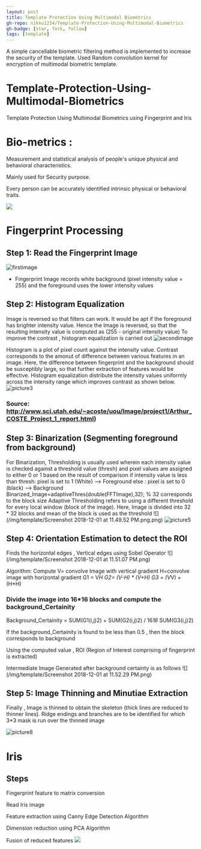 ```yaml
---
layout: post
title: Template Protection Using Multimodal Biometrics
gh-repo: nikku1234/Template-Protection-Using-Multimodal-Biometrics
gh-badge: [star, fork, follow]
tags: [template]
---
```


A simple cancellable biometric filtering method is implemented to increase the security of the
template. Used Random convolution kernel for encryption of multimodal biometric template.

# Template-Protection-Using-Multimodal-Biometrics
Template Protection Using Multimodal Biometrics using Fingerprint and Iris 


# Bio-metrics :

Measurement and statistical analysis of people's unique physical and behavioral characteristics.

Mainly used for Security purpose.

Every person can be accurately identified intrinsic physical or behavioral traits.                                                                                                                                                                                                                                                                                                                                                                                                                                                                                                                       

![](/img/template/diagram.png)

# Fingerprint Processing

## Step 1: Read the Fingerprint Image
![firstimage](/img/template/Picture1.png)
* Fingerprint Image records white background (pixel intensity value = 255) and the foreground uses the lower intensity values

## Step 2: Histogram Equalization
Image is reversed so that filters can work. It would be apt if the foreground has brighter intensity value. Hence the Image is reversed, so that the resulting intensity value is computed as  (255 - original intensity value) 
To improve the contrast , histogram equalization is carried out
![secondimage](/img/template/Picture2.png)

Histogram is a plot of pixel count against the intensity value. Contrast  corresponds to the amonut of difference between various features in an image. Here, the difference between fingerprint and the background should be susceptibly large, so that further extraction of features would be effective.
Histogram equalization distribute the intensity values uniformly across the intensity range which improves contrast as shown below.
![picture3](/img/template/Picture3.png)
### Source: http://www.sci.utah.edu/~acoste/uou/Image/project1/Arthur_COSTE_Project_1_report.html)

## Step 3: Binarization (Segmenting foreground from background)
For Binarization, Thresholding is usually used wherein each intensity value is checked against a threshold value (thresh) and pixel values are assigned to either 0 or 1 based on the result of comparison 
if intensity value is less than thresh: pixel is set to 1 (White) --> Foreground
else : pixel is set to 0 (black) --> Background
Binarized_Image=adaptiveThres(double(FFTImage),32); % 32 corresponds to the block size
Adaptive Thresholding refers to using a different threshold for every local window (block of the image). Here, Image is divided into 32 * 32 blocks and mean of the block is used as the threshold
![](/img/template/Screenshot 2018-12-01 at 11.49.52 PM.png.png)
![picture5](/img/template/picture5.png)

## Step 4: Orientation Estimation to detect the ROI 
Finds the horizontal edges , Vertical edges using Sobel Operator
![](/img/template/Screenshot 2018-12-01 at 11.51.07 PM.png)

Algorithm:
Compute 
	V= convolve Image with vertical gradient
	H=convolve image with horizontal gradient
	G1 = V*H
	G2= (V-H) * (V+H)
	G3 = (V*V) + (H*H)
	
### Divide the image into 16*16 blocks and compute the background_Certainity
	
Background_Certainity =  SUM(G1(i,j)2) + SUM(G2(i,j)2) / 16*16* SUM(G3(i,j)2) 	

If the background_Certainity is found to be less than 0.5 , then the block corresponds to background

Using the computed value , ROI (Region of Interest comprising of fingerprint is extracted)

Intermediate Image Generated after background certainty is as follows
![](/img/template/Screenshot 2018-12-01 at 11.52.29 PM.png)

## Step 5: Image Thinning and Minutiae Extraction
Finally , Image is thinned to obtain the skeleton (thick lines are reduced to thinner lines). Ridge endings and branches are to be identified for which 3*3 mask is run over the thinned image 

![picture8](/img/template/picture8.png)


# Iris

## Steps

Fingerprint feature to matrix conversion

Read Iris image

Feature extraction using Canny Edge Detection Algorithm

Dimension reduction using PCA Algorithm

Fusion of reduced features
![](/img/template/image.png)


